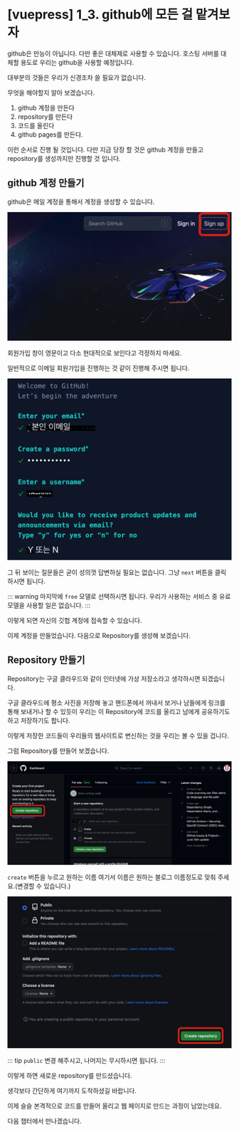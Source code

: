 # [vuepress] 1_3. github에 모든 걸 맡겨보자

github은 만능이 아닙니다. 다만 좋은 대체제로 사용할 수 있습니다. 호스팅 서버를 대체할 용도로 우리는 github을 사용할 예정입니다.

대부분의 것들은 우리가 신경조차 쓸 필요가 없습니다.

무엇을 해야할지 알아 보겠습니다.

1. github 계정을 만든다
2. repository를 만든다
3. 코드를 올린다
4. github pages를 만든다.

이런 순서로 진행 될 것입니다. 다만 지금 당장 할 것은 github 계정을 만들고 repository를 생성까지만 진행할 것 입니다.

## github 계정 만들기

github은 메일 계정을 통해서 계정을 생성할 수 있습니다.

![github_main](src/github_main.png)

회원가입 창이 영문이고 다소 현대적으로 보인다고 걱정하지 마세요.

일반적으로 이메일 회원가입을 진행하는 것 같이 진행해 주시면 됩니다.

![github_signup](src/github_signup.png)

그 뒤 보이는 질문들은 굳이 성의껏 답변하실 필요는 없습니다. 그냥 `next` 버튼을 클릭하시면 됩니다.

::: warning
마지막에 `free` 모델로 선택하시면 됩니다. 우리가 사용하는 서비스 중 유료 모델을 사용할 일은 없습니다.
:::

이렇게 되면 자신의 깃헙 계정에 접속할 수 있습니다.

이제 계정을 만들었습니다. 다음으로 Repository를 생성해 보겠습니다.

## Repository 만들기

Repository는 구글 클라우드와 같이 인터넷에 가상 저장소라고 생각하시면 되겠습니다.

구글 클라우드에 평소 사진을 저장해 놓고 핸드폰에서 꺼내서 보거나 남들에게 링크를 통해 보내거나 할 수 있듯이 우리는 이 Repository에 코드를 올리고 남에게 공유하기도 하고 저장하기도 합니다.

이렇게 저장한 코드들이 우리들의 웹사이트로 변신하는 것을 우리는 볼 수 있을 겁니다.

그럼 Repository를 만들어 보겠습니다.

![repo_init](src/repo_init.png)

`create` 버튼을 누르고 원하는 이름 여기서 이름은 원하는 블로그 이름정도로 맞춰 주세요.(변경할 수 있습니다.)

![repo_create](src/create_repo.png)

::: tip
`public` 변경 해주시고, 나머지는 무시하시면 됩니다.
:::

이렇게 하면 새로운 repository를 만드셨습니다.

생각보다 간단하게 여기까지 도착하셨길 바랍니다.

이제 슬슬 본격적으로 코드를 만들어 올리고 웹 페이지로 만드는 과정이 남았는데요.

다음 챕터에서 만나겠습니다.
